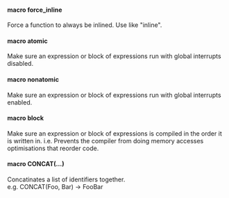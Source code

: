 #### macro force_inline
Force a function to always be inlined. Use like "inline".

#### macro atomic
Make sure an expression or block of expressions run with global interrupts disabled.

#### macro nonatomic
Make sure an expression or block of expressions run with global interrupts enabled.

#### macro block
Make sure an expression or block of expressions is compiled in the order it is written in.
i.e. Prevents the compiler from doing memory accesses optimisations that reorder code.

#### macro CONCAT(...)
Concatinates a list of identifiers together.<br>
e.g. CONCAT(Foo, Bar) -> FooBar
